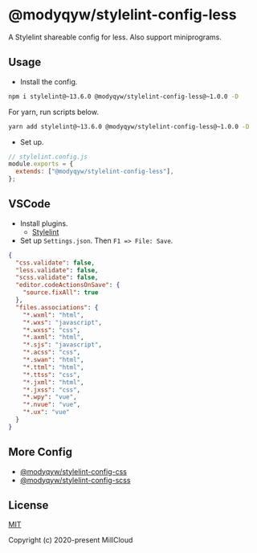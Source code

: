 # @modyqyw/stylelint-config-less

A Stylelint shareable config for less. Also support miniprograms.

## Usage

- Install the config.

```sh
npm i stylelint@~13.6.0 @modyqyw/stylelint-config-less@~1.0.0 -D
```

For yarn, run scripts below.

```sh
yarn add stylelint@~13.6.0 @modyqyw/stylelint-config-less@~1.0.0 -D
```

- Set up.

```js
// stylelint.config.js
module.exports = {
  extends: ["@modyqyw/stylelint-config-less"],
};
```

## VSCode

- Install plugins.
  - [Stylelint](https://marketplace.visualstudio.com/items?itemName=stylelint.vscode-stylelint)
- Set up `Settings.json`. Then `F1 => File: Save`.

```json
{
  "css.validate": false,
  "less.validate": false,
  "scss.validate": false,
  "editor.codeActionsOnSave": {
    "source.fixAll": true
  },
  "files.associations": {
    "*.wxml": "html",
    "*.wxs": "javascript",
    "*.wxss": "css",
    "*.axml": "html",
    "*.sjs": "javascript",
    "*.acss": "css",
    "*.swan": "html",
    "*.ttml": "html",
    "*.ttss": "css",
    "*.jxml": "html",
    "*.jxss": "css",
    "*.wpy": "vue",
    "*.nvue": "vue",
    "*.ux": "vue"
  }
}
```

## More Config

- [@modyqyw/stylelint-config-css](https://github.com/MillCloud/stylelint-config-css)
- [@modyqyw/stylelint-config-scss](https://github.com/MillCloud/stylelint-config-scss)

## License

[MIT](./LICENSE)

Copyright (c) 2020-present MillCloud
